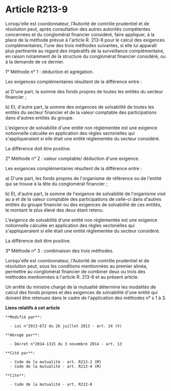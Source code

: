 # Article R213-9

Lorsqu'elle est coordonnateur, l'Autorité de contrôle prudentiel et de résolution peut, après consultation des autres
autorités compétentes concernées et du conglomérat financier considéré, faire appliquer, à la place de la méthode prévue à
l'article R. 213-8 pour le calcul des exigences complémentaires, l'une des trois méthodes suivantes, si elle lui apparaît
plus pertinente au regard des impératifs de la surveillance complémentaire, en raison notamment de la structure du
conglomérat financier considéré, ou à la demande de ce dernier. 

1° Méthode n° 1 : déduction et agrégation. 

Les exigences complémentaires résultent de la différence entre : 

a) D'une part, la somme des fonds propres de toutes les entités du secteur financier ; 

b) Et, d'autre part, la somme des exigences de solvabilité de toutes les entités du secteur financier et de la valeur
comptable des participations dans d'autres entités du groupe. 

L'exigence de solvabilité d'une entité non réglementée est une exigence notionnelle calculée en application des règles
sectorielles qui s'appliqueraient si elle était une entité réglementée du secteur considéré. 

La différence doit être positive. 

2° Méthode n° 2 : valeur comptable/ déduction d'une exigence. 

Les exigences complémentaires résultent de la différence entre : 

a) D'une part, les fonds propres de l'organisme de référence ou de l'entité qui se trouve à la tête du conglomérat
financier ; 

b) Et, d'autre part, la somme de l'exigence de solvabilité de l'organisme visé au a et de la valeur comptable des
participations de celle-ci dans d'autres entités du groupe financier ou des exigences de solvabilité de ces entités, le
montant le plus élevé des deux étant retenu. 

L'exigence de solvabilité d'une entité non réglementée est une exigence notionnelle calculée en application des règles
sectorielles qui s'appliqueraient si elle était une entité réglementée du secteur considéré. 

La différence doit être positive. 

3° Méthode n° 3 : combinaison des trois méthodes. 

Lorsqu'elle est coordonnateur, l'Autorité de contrôle prudentiel et de résolution peut, sous les conditions mentionnées au
premier alinéa, permettre au conglomérat financier de combiner deux ou trois des méthodes mentionnées à l'article R. 213-8 et
au présent article. 

Un arrêté du ministre chargé de la mutualité détermine les modalités de calcul des fonds propres et des exigences de
solvabilité d'une entité qui doivent être retenues dans le cadre de l'application des méthodes n° s 1 à 3.

**Liens relatifs à cet article**

	**Modifié par**:

	  - Loi n°2013-672 du 26 juillet 2013 - art. 24 (V)

	**Abrogé par**:

	  - Décret n°2014-1315 du 3 novembre 2014 - art. 13

	**Cité par**:

	  - Code de la mutualité - art. R213-2 (M)
	  - Code de la mutualité - art. R213-4 (M)

	**Cite**:

	  - Code de la mutualité - art. R213-8
